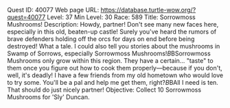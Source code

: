 Quest ID: 40077
Web page URL: https://database.turtle-wow.org/?quest=40077
Level: 37
Min Level: 30
Race: 589
Title: Sorrowmoss Mushrooms!
Description: Howdy, partner! Don't see many new faces here, especially in this old, beaten-up castle! Surely you've heard the rumors of brave defenders holding off the orcs for days on end before being destroyed! What a tale. I could also tell you stories about the mushrooms in Swamp of Sorrows, especially Sorrowmoss Mushrooms!$B$BSorrowmoss Mushrooms only grow within this region. They have a certain... "taste" to them once you figure out how to cook them properly—because if you don't, well, it's deadly! I have a few friends from my old hometown who would love to try some. You'll be a pal and help me get them, right?$B$BAll I need is ten. That should do just nicely partner!
Objective: Collect 10 Sorrowmoss Mushrooms for 'Sly' Duncan.
